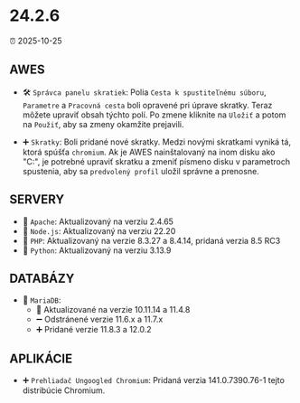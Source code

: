 # 24.2.6

⏰ 2025-10-25

## AWES
- 🛠️ `Správca panelu skratiek`: Polia `Cesta k spustiteľnému súboru`, `Parametre` a `Pracovná cesta` boli opravené pri úprave skratky. Teraz môžete upraviť obsah týchto polí. Po zmene kliknite na `Uložiť` a potom na `Použiť`, aby sa zmeny okamžite prejavili.

- ➕ `Skratky`: Boli pridané nové skratky.
Medzi novými skratkami vyniká tá, ktorá spúšťa `chromium`. Ak je AWES nainštalovaný na inom disku ako "C:\", je potrebné upraviť skratku a zmeniť písmeno disku v parametroch spustenia, aby sa `predvolený profil` uložil správne a prenosne.

## SERVERY
- 🔄 `Apache`: Aktualizovaný na verziu 2.4.65  
- 🔄 `Node.js`: Aktualizovaný na verziu 22.20  
- 🔄 `PHP`: Aktualizovaný na verzie 8.3.27 a 8.4.14, pridaná verzia 8.5 RC3  
- 🔄 `Python`: Aktualizovaný na verziu 3.13.9  

## DATABÁZY
- 🔄 `MariaDB`:  
    - 🔄 Aktualizované na verzie 10.11.14 a 11.4.8  
    - ➖ Odstránené verzie 11.6.x a 11.7.x  
    - ➕ Pridané verzie 11.8.3 a 12.0.2  

## APLIKÁCIE
- ➕ `Prehliadač Ungoogled Chromium`: Pridaná verzia 141.0.7390.76-1 tejto distribúcie Chromium.
